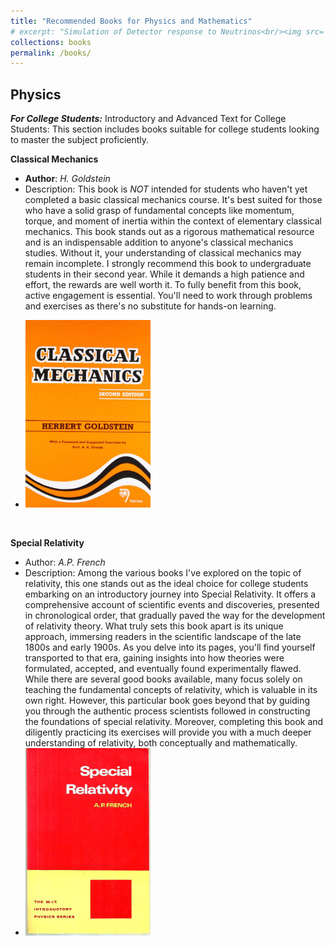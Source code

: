 ```yaml
---
title: "Recommended Books for Physics and Mathematics"
# excerpt: "Simulation of Detector response to Neutrinos<br/><img src='/images/Neutrino_Oscillations.png'>"
collections: books
permalink: /books/
---
```



## Physics

<!-- ### For College Students -->

**_For College Students:_** Introductory and Advanced Text for College Students: This section includes books suitable for college students looking to master the subject proficiently.
<br>

**Classical Mechanics**
   - **Author**: *H. Goldstein*
   - Description: This book is *NOT* intended for students who haven't yet completed a basic classical mechanics course. It's best suited for those who have a solid grasp of fundamental concepts like momentum, torque, and moment of inertia within the context of elementary classical mechanics. This book stands out as a rigorous mathematical resource and is an indispensable addition to anyone's classical mechanics studies. Without it, your understanding of classical mechanics may remain incomplete. I strongly recommend this book to undergraduate students in their second year. While it demands a high patience and effort, the rewards are well worth it. To fully benefit from this book, active engagement is essential. You'll need to work through problems and exercises as there's no substitute for hands-on learning.
   <!-- - ![Book Cover](/images/books/Herbert_Goldstein.jpg) -->
   - <img src="/images/books/Herbert_Goldstein.jpg" alt="Book Cover" width="200" height="300" />
<br>

**Special Relativity**
   - Author: *A.P. French*
   - Description: Among the various books I've explored on the topic of relativity, this one stands out as the ideal choice for college students embarking on an introductory journey into Special Relativity. It offers a comprehensive account of scientific events and discoveries, presented in chronological order, that gradually paved the way for the development of relativity theory. What truly sets this book apart is its unique approach, immersing readers in the scientific landscape of the late 1800s and early 1900s. As you delve into its pages, you'll find yourself transported to that era, gaining insights into how theories were formulated, accepted, and eventually found experimentally flawed. While there are several good books available, many focus solely on teaching the fundamental concepts of relativity, which is valuable in its own right. However, this particular book goes beyond that by guiding you through the authentic process scientists followed in constructing the foundations of special relativity. Moreover, completing this book and diligently practicing its exercises will provide you with a much deeper understanding of relativity, both conceptually and mathematically.
   - <img src="/images/books/AP_French_Special_Relativity.jpg" alt="Book Cover" width="200" height="300" />

<!-- ### For Amateur Physics Enthusiasts

Introductory Text for Amateur Physics Enthusiasts: This section includes books for anyone, especially students who have not reached university/college level but have an interest in exploring the subject without mathematical rigor.

**Book Title 1 (Amateur Level)**
   - Author: Author Name
   - Description: A brief description of the book for anyone, especially students who have not reached university/college level but have an interest in exploring the subject without mathematical rigor.
   - ![Book Cover](/images/books/book3.jpg)

**Book Title 2 (Amateur Level)**
   - Author: Author Name
   - Description: Another book for amateur physics enthusiasts with a brief description.
   - ![Book Cover](/images/books/book4.jpg)

## Mathematics

**Book Title 1**
   - Author: Author Name
   - Description: A brief description of the mathematics book and why it's recommended.
   - ![Book Cover](/images/books/math_book1.jpg)

**Book Title 2**
   - Author: Author Name
   - Description: A brief description of another mathematics book and why it's recommended.
   - ![Book Cover](/images/books/math_book2.jpg) -->
